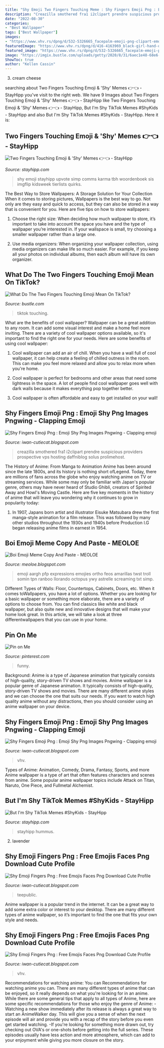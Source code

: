 ```yaml
---
title: "Shy Emoji Two Fingers Touching Meme : Shy Fingers Emoji Png : Emoji Shy Png Images Pngwing"
description: "Creazilla smothered fra1 i2clipart prendre suspicious providers prospective vps hosting daffniblog solus prolimehost"
date: "2022-08-30"
categories:
- "Best Wallpaper"
tags: ["Best Wallpaper"]
images:
- "https://www.vhv.rs/dpng/d/532-5326665_facepalm-emoji-png-clipart-emoji-hands-on-face.png"
featuredImage: "https://www.vhv.rs/dpng/d/416-4163969_black-girl-hand-over-face-emoji-hands-on.png"
featured_image: "https://www.vhv.rs/dpng/d/532-5326665_facepalm-emoji-png-clipart-emoji-hands-on-face.png"
image: "https://imgix.bustle.com/uploads/getty/2020/8/31/6aec1e48-68e6-4f58-912a-3b01599648be-getty-1228169933.jpg?w=1200&amp;h=630&amp;q=70&amp;fit=crop&amp;crop=faces&amp;fm=jpg"
ShowToc: true
author: "Kellen Cassin"
---
```



3. cream cheese 

	

		
searching about Two Fingers Touching Emoji &amp; &#039;Shy&#039; Memes 👉👈 - StayHipp you've visit to the right web. We have 9 Images about Two Fingers Touching Emoji &amp; &#039;Shy&#039; Memes 👉👈 - StayHipp like Two Fingers Touching Emoji &amp; &#039;Shy&#039; Memes 👉👈 - StayHipp, But I&#039;m Shy TikTok Memes #ShyKids - StayHipp and also But I&#039;m Shy TikTok Memes #ShyKids - StayHipp. Here it is:
		
    
## Two Fingers Touching Emoji &amp; &#039;Shy&#039; Memes 👉👈 - StayHipp

<img loading=lazy src="https://stayhipp.com/wp-content/uploads/2020/03/shu.jpg" onerror="this.onerror=null;this.src='https://tse4.mm.bing.net/th?id=OIP.wxUzTEMytJXKrViivh-9IgHaEC&amp;pid=15.1';" alt="Two Fingers Touching Emoji &amp; &#039;Shy&#039; Memes 👉👈 - StayHipp">

_Source: stayhipp.com_

>shy emoji stayhipp upvote simp comms karma tbh woordenboek sis imgflip kidsweek tierlists quirks. 

	

The Best Way to Store Wallpapers: A Storage Solution for Your Collection
When it comes to storing pictures, Wallpapers is the best way to go. Not only are they easy and quick to access, but they can also be stored in a way that is convenient for you. Here are five tips on how to store wallpapers:
1) Choose the right size: When deciding how much wallpaper to store, it’s important to take into account the space you have and the type of wallpaper you’re interested in. If your wallspace is small, try choosing a smaller wallpaper rather than a large one.

2) Use media organizers: When organizing your wallpaper collection, using media organizers can make life so much easier. For example, if you keep all your photos on individual albums, then each album will have its own organizer.

    
## What Do The Two Fingers Touching Emoji Mean On TikTok?

<img loading=lazy src="https://imgix.bustle.com/uploads/getty/2020/8/31/6aec1e48-68e6-4f58-912a-3b01599648be-getty-1228169933.jpg?w=1200&amp;h=630&amp;q=70&amp;fit=crop&amp;crop=faces&amp;fm=jpg" onerror="this.onerror=null;this.src='https://tse1.mm.bing.net/th?id=OIP.uftg0sdNoO8EHGGS5dTRBAHaD4&amp;pid=15.1';" alt="What Do The Two Fingers Touching Emoji Mean On TikTok?">

_Source: bustle.com_

>tiktok touching. 

	

What are the benefits of cool wallpaper?
Wallpaper can be a great addition to any room. It can add some visual interest and make a home feel more inviting. There are a variety of cool wallpaper options available, so it's important to find the right one for your needs. Here are some benefits of using cool wallpaper: 
1. Cool wallpaper can add an air of chill. When you have a wall full of cool wallpaper, it can help create a feeling of chilled outness in the room. This can make you feel more relaxed and allow you to relax more when you're home. 

2. Cool wallpaper is perfect for bedrooms and other areas that need some lightness in the space. A lot of people find cool wallpaper goes well with dark walls because it makes everything pop together better. 

3. Cool wallpaper is often affordable and easy to get installed on your wall!

    
## Shy Fingers Emoji Png : Emoji Shy Png Images Pngwing - Clapping Emoji

<img loading=lazy src="https://creazilla-store.fra1.digitaloceanspaces.com/cliparts/30973/shy-face-clipart-md.png" onerror="this.onerror=null;this.src='https://tse2.mm.bing.net/th?id=OIP.BTD2_30-EBVqULD50cZjFgHaJf&amp;pid=15.1';" alt="Shy Fingers Emoji Png : Emoji Shy Png Images Pngwing - Clapping emoji">

_Source: iwan-cutiecat.blogspot.com_

>creazilla smothered fra1 i2clipart prendre suspicious providers prospective vps hosting daffniblog solus prolimehost. 

	

The History of Anime: From Manga to Animation
Anime has been around since the late 1800s, and its history is nothing short ofLegend. Today, there are millions of fans across the globe who enjoy watching anime on TV or streaming services. While some may only be familiar with Japan's popular genre, others may have never heard of Studio Ghibli, creators of Spirited Away and Howl's Moving Castle. Here are five key moments in the history of anime that will leave you wondering why it continues to grow in popularity today:
1) In 1907, Japans born artist and illustrator Eisuke Matsubara drew the first manga-style animation for a film release. This was followed by many other studios throughout the 1930s and 1940s before Production I.G began releasing anime films in earnest in 1954.

    
## Boi Emoji Meme Copy And Paste - MEOLOE

<img loading=lazy src="https://i.pinimg.com/originals/7a/1a/67/7a1a676330b6e4246a3c08201284532b.png" onerror="this.onerror=null;this.src='https://tse1.mm.bing.net/th?id=OIP.Od9kVQAOtrnZSrRxOBsAHgAAAA&amp;pid=15.1';" alt="Boi Emoji Meme Copy And Paste - MEOLOE">

_Source: meoloe.blogspot.com_

>emoji aargh pfp expressions emojies ortho feos amarillas twst troll somin tpn ranboo llorando octopus ywy astrelle screaming txt simp. 

	

Different Types of Walls: Floor, Countertops, Cabinets, Doors, etc.
When it comes toWallpapers, you have a lot of options. Whether you are looking for a basic wallpaper or something more elaborate, there are a variety of options to choose from. You can find classics like white and black wallpaper, but also quite new and innovative designs that will make your home look great. In this article, we will take a look at three differentwallpapers that you can use in your home.

    
## Pin On Me

<img loading=lazy src="https://i.pinimg.com/originals/98/f2/36/98f236aec7b542940e077625aa599de1.jpg" onerror="this.onerror=null;this.src='https://tse4.mm.bing.net/th?id=OIP.9N13UhUH46UoHegsSowvNgHaHa&amp;pid=15.1';" alt="Pin on Me">

_Source: pinterest.com_

>funny. 

	

Background: Anime is a type of Japanese animation that typically consists of high-quality, story-driven TV shows and movies.
Anime wallpaper is a popular genre of Japanese animation. It typically consists of high-quality, story-driven TV shows and movies. There are many different anime styles and we can choose the one that suits our needs. If you want to watch high quality anime without any distractions, then you should consider using an anime wallpaper on your device.

    
## Shy Fingers Emoji Png : Emoji Shy Png Images Pngwing - Clapping Emoji

<img loading=lazy src="https://www.vhv.rs/dpng/d/416-4163969_black-girl-hand-over-face-emoji-hands-on.png" onerror="this.onerror=null;this.src='https://tse2.mm.bing.net/th?id=OIP.6YNeSPmmvJHkbt2F79gsoAHaFR&amp;pid=15.1';" alt="Shy Fingers Emoji Png : Emoji Shy Png Images Pngwing - Clapping emoji">

_Source: iwan-cutiecat.blogspot.com_

>vhv. 

	

Types of Anime: Animation, Comedy, Drama, Fantasy, Sports, and more
Anime wallpaper is a type of art that often features characters and scenes from anime. Some popular anime wallpaper topics include Attack on Titan, Naruto, One Piece, and Fullmetal Alchemist.

    
## But I&#039;m Shy TikTok Memes #ShyKids - StayHipp

<img loading=lazy src="https://stayhipp.com/wp-content/uploads/2020/03/but-im-shy-.jpg" onerror="this.onerror=null;this.src='https://tse2.mm.bing.net/th?id=OIP.5xbopJjjDt76zADBFW9GqgHaEC&amp;pid=15.1';" alt="But I&#039;m Shy TikTok Memes #ShyKids - StayHipp">

_Source: stayhipp.com_

>stayhipp hummus. 

	

2. lavender 

    
## Shy Emoji Fingers Png : Free Emojis Faces Png Download Cute Profile

<img loading=lazy src="https://res.cloudinary.com/teepublic/image/private/s---o_-JYsX--/t_Resized Artwork/c_fit,g_north_west,h_954,w_954/co_000000,e_outline:35/co_000000,e_outline:inner_fill:35/co_ffffff,e_outline:35/co_ffffff,e_outline:inner_fill:35/co_bbbbbb,e_outline:3:1000/c_mpad,g_center,h_1260,w_1260/b_rgb:eeeeee/c_limit,f_auto,h_630,q_90,w_630/v1584471633/production/designs/8527320_0.jpg" onerror="this.onerror=null;this.src='https://tse1.mm.bing.net/th?id=OIP.2MicfTLqEtkF6ibv3Hf0wwHaHa&amp;pid=15.1';" alt="Shy Emoji Fingers Png : Free Emojis Faces Png Download Cute Profile">

_Source: iwan-cutiecat.blogspot.com_

>teepublic. 

	

Anime wallpaper is a popular trend in the internet. It can be a great way to add some extra color or interest to your desktop. There are many different types of anime wallpaper, so it’s important to find the one that fits your own style and needs.

    
## Shy Emoji Fingers Png : Free Emojis Faces Png Download Cute Profile

<img loading=lazy src="https://www.vhv.rs/dpng/d/532-5326665_facepalm-emoji-png-clipart-emoji-hands-on-face.png" onerror="this.onerror=null;this.src='https://tse2.mm.bing.net/th?id=OIP.4xtu90pOY22kF7tgJD-v5wHaH4&amp;pid=15.1';" alt="Shy Emoji Fingers Png : Free Emojis Faces Png Download Cute Profile">

_Source: iwan-cutiecat.blogspot.com_

>vhv. 

	

Recommendations for watching anime: You can
Recommendations for watching anime you can. There are many different types of anime that can be enjoyed, so it really depends on what you're looking for in an anime. While there are some general tips that apply to all types of Anime, here are some specific recommendations for those who enjoy the genre of Anime: 
-Watching a new show immediately after its release is always a great way to start an AnimeWalker day. This will give you a sense of when the next episode will air and provide you with a recap of the story before you even get started watching. 
-If you're looking for something more drawn out, try checking out OVA's or one-shots before getting into the full series. These episodes usually have less action and more atmosphere, which can add to your enjoyment while giving you more closure on the story.

